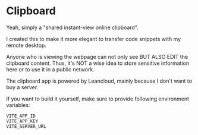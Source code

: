 # Clipboard

Yeah, simply a "shared instant-view online clipboard".

I created this to make it more elegant to transfer code snippets with my remote desktop.

Anyone who is viewing the webpage can not only see BUT ALSO EDIT the clipboard content. Thus, it's NOT a wise idea to store sensitive information here or to use it in a public network.

The clipboard app is powered by Leancloud, mainly because I don't want to buy a server.

If you want to build it yourself, make sure to provide following environment variables:

```env
VITE_APP_ID
VITE_APP_KEY
VITE_SERVER_URL
```
